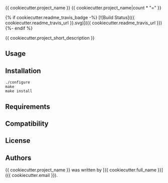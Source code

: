 {{ cookiecutter.project_name }} {{ cookiecutter.project_name|count * "=" }}

{% if cookiecutter.readme_travis_badge -%}
[![Build Status]({{ cookiecutter.readme_travis_url }}.svg)]({{ cookiecutter.readme_travis_url }})
{%- endif %}

{{ cookiecutter.project_short_description }}

Usage
-----

Installation
------------

    ./configure
    make
    make install

Requirements
------------

Compatibility
-------------

License
-------

Authors
-------

{{ cookiecutter.project_name }} was written by [{{ cookiecutter.full_name }}]({{ cookiecutter.email }}).

